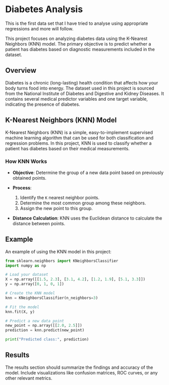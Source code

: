 # Diabetes Analysis


This is the first data set that I have tried to analyse using appropriate regressions and more will follow.


This project focuses on analyzing diabetes data using the K-Nearest Neighbors (KNN) model. The primary objective is to predict whether a patient has diabetes based on diagnostic measurements included in the dataset.

## Overview

Diabetes is a chronic (long-lasting) health condition that affects how your body turns food into energy. The dataset used in this project is sourced from the National Institute of Diabetes and Digestive and Kidney Diseases. It contains several medical predictor variables and one target variable, indicating the presence of diabetes.

## K-Nearest Neighbors (KNN) Model

K-Nearest Neighbors (KNN) is a simple, easy-to-implement supervised machine learning algorithm that can be used for both classification and regression problems. In this project, KNN is used to classify whether a patient has diabetes based on their medical measurements.

### How KNN Works

- **Objective**: Determine the group of a new data point based on previously obtained points.
- **Process**:
  1. Identify the `K` nearest neighbor points.
  2. Determine the most common group among these neighbors.
  3. Assign the new point to this group.

- **Distance Calculation**: KNN uses the Euclidean distance to calculate the distance between points.

## Example

An example of using the KNN model in this project:

```python
from sklearn.neighbors import KNeighborsClassifier
import numpy as np

# Load your dataset
X = np.array([[1.5, 2.3], [3.1, 4.2], [1.2, 1.9], [5.1, 3.3]])
y = np.array([0, 1, 0, 1])

# Create the KNN model
knn = KNeighborsClassifier(n_neighbors=3)

# Fit the model
knn.fit(X, y)

# Predict a new data point
new_point = np.array([[2.0, 2.5]])
prediction = knn.predict(new_point)

print("Predicted class:", prediction)
```

## Results

The results section should summarize the findings and accuracy of the model. Include visualizations like confusion matrices, ROC curves, or any other relevant metrics.
